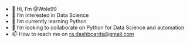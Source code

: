 - 👋 Hi, I’m @Wole99
- 👀 I’m interested in Data Science
- 🌱 I’m currently learning Python
- 💞️ I’m looking to collaborate on Python for Data Science and automation
- 📫 How to reach me on ra.dashboards@gmail.com

<!---
Wole99/Wole99 is a ✨ special ✨ repository because its `README.md` (this file) appears on your GitHub profile.
You can click the Preview link to take a look at your changes.
--->
